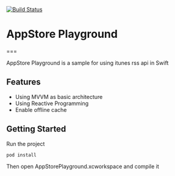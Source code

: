 [![Build Status](https://travis-ci.com/keyfun/appstore-playground.svg?branch=master)](https://travis-ci.com/keyfun/appstore-playground)

# AppStore Playground
===

AppStore Playground is a sample for using itunes rss api in Swift

## Features

* Using MVVM as basic architecture
* Using Reactive Programming
* Enable offline cache


## Getting Started

Run the project

```
pod install
```

Then open AppStorePlayground.xcworkspace and compile it